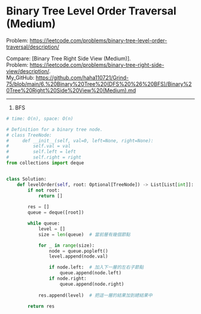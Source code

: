Binary Tree Level Order Traversal (Medium)
===

Problem: https://leetcode.com/problems/binary-tree-level-order-traversal/description/

Compare: [Binary Tree Right Side View (Medium)].  
Problem: https://leetcode.com/problems/binary-tree-right-side-view/description/.   
My_GitHub: https://github.com/haha110721/Grind-75/blob/main/6.%20Binary%20Tree%20(DFS%20%26%20BFS)/Binary%20Tree%20Right%20Side%20View%20(Medium).md

---

1. BFS
```python
# time: O(n), space: O(n)

# Definition for a binary tree node.
# class TreeNode:
#     def __init__(self, val=0, left=None, right=None):
#         self.val = val
#         self.left = left
#         self.right = right
from collections import deque


class Solution:
    def levelOrder(self, root: Optional[TreeNode]) -> List[List[int]]:
        if not root:
            return []
        
        res = []
        queue = deque([root])

        while queue:
            level = []
            size = len(queue)  # 當前層有幾個節點

            for _ in range(size):
                node = queue.popleft()
                level.append(node.val)

                if node.left:  # 加入下一層的左右子節點
                    queue.append(node.left)
                if node.right:
                    queue.append(node.right)
            
            res.append(level)  # 把這一層的結果加到總結果中
        
        return res
```        
        
